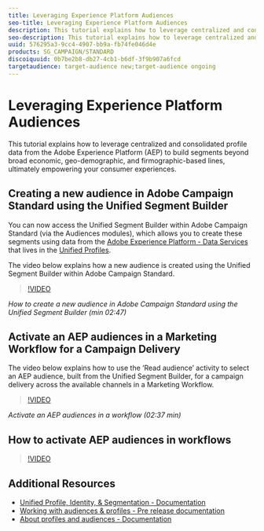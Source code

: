 ```yaml
---
title: Leveraging Experience Platform Audiences
seo-title: Leveraging Experience Platform Audiences
description: This tutorial explains how to leverage centralized and consolidated profile data from the Adobe Experience Platform (AEP) to build segments beyond broad economic, geo-demographic, and firmographic-based lines, ultimately empowering your consumer experiences.
seo-description: This tutorial explains how to leverage centralized and consolidated profile data from the Adobe Experience Platform (AEP) to build segments beyond broad economic, geo-demographic, and firmographic-based lines, ultimately empowering your consumer experiences.
uuid: 576295a3-9cc4-4907-bb9a-fb74fe046d4e
products: SG_CAMPAIGN/STANDARD
discoiquuid: 0b7be2b8-db27-4cb1-b6df-3f9b907a6fcd
targetaudience: target-audience new;target-audience ongoing
---
```


# Leveraging Experience Platform Audiences

This tutorial explains how to leverage centralized and consolidated profile data from the Adobe Experience Platform (AEP) to build segments beyond broad economic, geo-demographic, and firmographic-based lines, ultimately empowering your consumer experiences.

## Creating a new audience in Adobe Campaign Standard using the Unified Segment Builder

You can now access the Unified Segment Builder within Adobe Campaign Standard (via the Audiences modules), which allows you to create these segments using data from the [Adobe Experience Platform - Data Services](https://www.adobe.io/apis/cloudplatform/dataservices.html) that lives in the [Unified Profiles](https://www.adobe.io/apis/experienceplatform/home/profile-identity-segmentation/profile-identity-segmentation-services.html#!api-specification/markdown/narrative/technical_overview/unified_profile_architectural_overview/unified_profile_architectural_overview.md#understanding-unified-profile).

The video below explains how a new audience is created using the Unified Segment Builder within Adobe Campaign Standard.

>[!VIDEO](https://video.tv.adobe.com/v/27638/?quality=12)

*How to create a new audience in Adobe Campaign Standard using the Unified Segment Builder (min 02:47)*

## Activate an AEP audiences in a Marketing Workflow for a Campaign Delivery

The video below explains how to use the ‘Read audience’ activity to select an AEP audience, built from the Unified Segment Builder, for a campaign delivery across the available channels in a Marketing Workflow.

>[!VIDEO](https://video.tv.adobe.com/v/27647?quality=12)

*Activate an AEP audiences in a workflow (02:37 min)*

## How to activate AEP audiences in workflows

>[!VIDEO](https://video.tv.adobe.com/v/16831/?quality=12)

## Additional Resources


* [Unified Profile, Identity, & Segmentation - Documentation](https://www.adobe.io/apis/experienceplatform/home/profile-identity-segmentation.html)
* [Working with audiences & profiles - Pre release documentation](https://docs.adobe.com/content/help/en/campaign/prerelease/audiences/intro.html)
* [About profiles and audiences - Documentation](https://helpx.adobe.com/campaign/standard/audiences/using/about-profiles-and-audiences.html)

